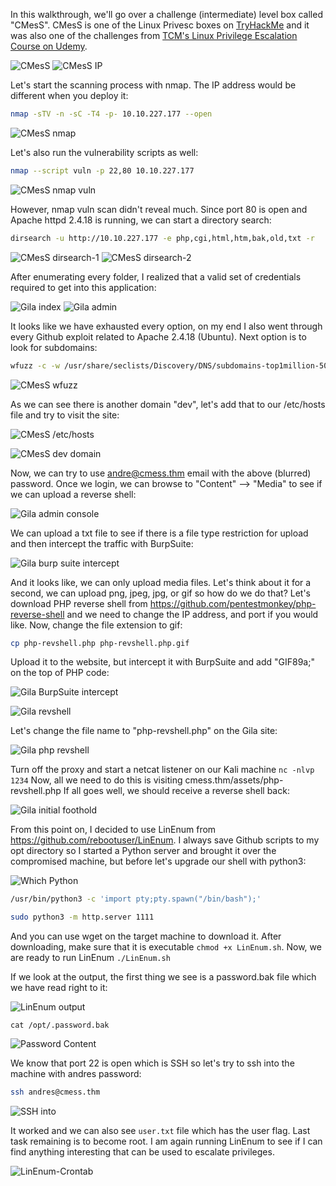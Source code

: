 In this walkthrough, we'll go over a challenge (intermediate) level box called "CMesS". CMesS is one of the Linux Privesc boxes on [TryHackMe](https://tryhackme.com/room/cmess) and it was also one of the challenges from [TCM's Linux Privilege Escalation Course on Udemy](https://www.udemy.com/course/linux-privilege-escalation-for-beginners/).

![CMesS](CMesS.png)
![CMesS IP](CMesS-IP.png)

Let's start the scanning process with nmap. The IP address would be different when you deploy it:
```bash
nmap -sTV -n -sC -T4 -p- 10.10.227.177 --open
```
![CMesS nmap](CMesS-nmap.png)

Let's also run the vulnerability scripts as well:
```bash
nmap --script vuln -p 22,80 10.10.227.177
```
![CMesS nmap vuln](CMesS-nmap-vuln.png)

However, nmap vuln scan didn't reveal much. Since port 80 is open and Apache httpd 2.4.18 is running, we can start a directory search:
```bash
dirsearch -u http://10.10.227.177 -e php,cgi,html,htm,bak,old,txt -r
```
![CMesS dirsearch-1](CMesS-dirsearch-1.png)
![CMesS dirsearch-2](CMesS-dirsearch-2.png)

After enumerating every folder, I realized that a valid set of credentials required to get into this application:

![Gila index](Gila-index.png)
![Gila admin](Gila-admin.png)

It looks like we have exhausted every option, on my end I also went through every Github exploit related to Apache 2.4.18 (Ubuntu). Next option is to look for subdomains:
```bash
wfuzz -c -w /usr/share/seclists/Discovery/DNS/subdomains-top1million-5000.txt --hl 107 -H "Host: FUZZ.cmess.thm" -u http://cmess.thm -t 100
```
![CMesS wfuzz](CMesS-wfuzz.png)

As we can see there is another domain "dev", let's add that to our /etc/hosts file and try to visit the site:

![CMesS /etc/hosts](CMesS-hosts.png)

![CMesS dev domain](CMesS-dev-domain.png)

Now, we can try to use andre@cmess.thm email with the above (blurred) password. Once we login, we can browse to "Content" --> "Media" to see if we can upload a reverse shell:

![Gila admin console](Gila-admin-console.png)

We can upload a txt file to see if there is a file type restriction for upload and then intercept the traffic with BurpSuite:

![Gila burp suite intercept](Gila-burp-suite-intercept.png)

And it looks like, we can only upload media files. Let's think about it for a second, we can upload png, jpeg, jpg, or gif so how do we do that? Let's download PHP reverse shell from https://github.com/pentestmonkey/php-reverse-shell and we need to change the IP address, and port if you would like. Now, change the file extension to gif:
```bash
cp php-revshell.php php-revshell.php.gif
```
Upload it to the website, but intercept it with BurpSuite and add "GIF89a;" on the top of PHP code:

![Gila BurpSuite intercept](Gila-gif-intercept.png)

![Gila revshell](Gila-revshell.png)

Let's change the file name to "php-revshell.php" on the Gila site:

![Gila php revshell](Gila-revshell-php.png)

Turn off the proxy and start a netcat listener on our Kali machine ```nc -nlvp 1234``` Now, all we need to do this is visiting cmess.thm/assets/php-revshell.php If all goes well, we should receive a reverse shell back:

![Gila initial foothold](Gila-initial-foothold.png)

From this point on, I decided to use LinEnum from https://github.com/rebootuser/LinEnum. I always save Github scripts to my opt directory so I started a Python server and brought it over the compromised machine, but before let's upgrade our shell with python3:

![Which Python](CMesS-Which-Python.png)
```bash
/usr/bin/python3 -c 'import pty;pty.spawn("/bin/bash");'
```
```bash
sudo python3 -m http.server 1111
```
And you can use wget on the target machine to download it. After downloading, make sure that it is executable ```chmod +x LinEnum.sh```. Now, we are ready to run LinEnum ```./LinEnum.sh```

If we look at the output, the first thing we see is a password.bak file which we have read right to it:

![LinEnum output](CMesS-LinEnum-output.png)

```cat /opt/.password.bak```

![Password Content](CMesS-Password-Content.png)

We know that port 22 is open which is SSH so let's try to ssh into the machine with andres password:
```bash
ssh andres@cmess.thm
```
![SSH into](CMesS-SSH-Into.png)

It worked and we can also see ```user.txt``` file which has the user flag. Last task remaining is to become root. I am again running LinEnum to see if I can find anything interesting that can be used to escalate privileges.

![LinEnum-Crontab](CMesS-LinEnum-Crontab.png)
